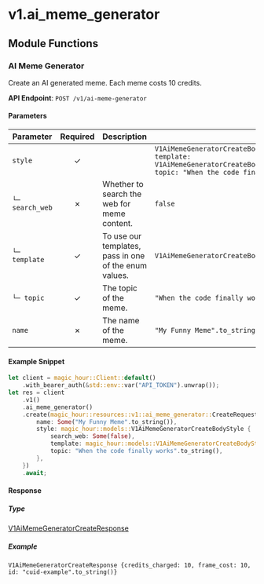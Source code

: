 # v1.ai_meme_generator

## Module Functions
### AI Meme Generator <a name="create"></a>

Create an AI generated meme. Each meme costs 10 credits.

**API Endpoint**: `POST /v1/ai-meme-generator`

#### Parameters

| Parameter | Required | Description | Example |
|-----------|:--------:|-------------|--------|
| `style` | ✓ |  | `V1AiMemeGeneratorCreateBodyStyle {search_web: Some(false), template: V1AiMemeGeneratorCreateBodyStyleTemplateEnum::DrakeHotlineBling, topic: "When the code finally works".to_string()}` |
| `└─ search_web` | ✗ | Whether to search the web for meme content. | `false` |
| `└─ template` | ✓ | To use our templates, pass in one of the enum values. | `V1AiMemeGeneratorCreateBodyStyleTemplateEnum::DrakeHotlineBling` |
| `└─ topic` | ✓ | The topic of the meme. | `"When the code finally works".to_string()` |
| `name` | ✗ | The name of the meme. | `"My Funny Meme".to_string()` |

#### Example Snippet

```rust
let client = magic_hour::Client::default()
    .with_bearer_auth(&std::env::var("API_TOKEN").unwrap());
let res = client
    .v1()
    .ai_meme_generator()
    .create(magic_hour::resources::v1::ai_meme_generator::CreateRequest {
        name: Some("My Funny Meme".to_string()),
        style: magic_hour::models::V1AiMemeGeneratorCreateBodyStyle {
            search_web: Some(false),
            template: magic_hour::models::V1AiMemeGeneratorCreateBodyStyleTemplateEnum::DrakeHotlineBling,
            topic: "When the code finally works".to_string(),
        },
    })
    .await;
```

#### Response

##### Type
[V1AiMemeGeneratorCreateResponse](/src/models/v1_ai_meme_generator_create_response.rs)

##### Example
`V1AiMemeGeneratorCreateResponse {credits_charged: 10, frame_cost: 10, id: "cuid-example".to_string()}`
<!-- CUSTOM DOCS START -->

<!-- CUSTOM DOCS END -->

